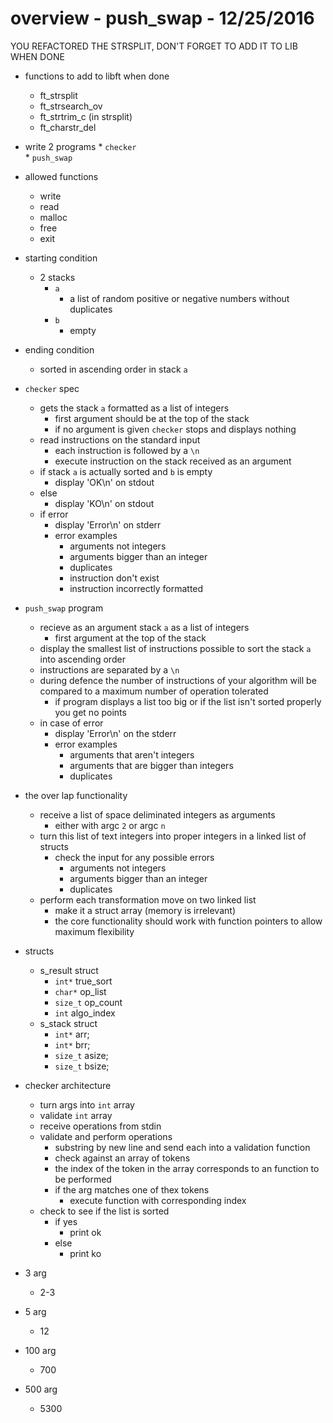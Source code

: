 # overview - push_swap - 12/25/2016

YOU REFACTORED THE STRSPLIT, DON'T FORGET TO ADD IT TO LIB WHEN DONE
* functions to add to libft when done 
	* ft_strsplit
	* ft_strsearch_ov
	* ft_strtrim_c (in strsplit)
	* ft_charstr_del

* write 2 programs
		* `checker`		
		* `push_swap`			

* allowed functions
	* write
	* read
	* malloc
	* free
	* exit

* starting condition
	* 2 stacks 
		* `a`
			* a list of random positive or negative numbers without duplicates
		* `b`
			* empty

* ending condition
	* sorted in ascending order in stack `a`

* `checker` spec
	* gets the stack `a` formatted as a list of integers
		* first argument should be at the top of the stack
		* if no argument is given `checker` stops and displays nothing
	* read instructions on the standard input
		* each instruction is followed by a `\n`
		* execute instruction on the stack received as an argument
	* if stack `a` is actually sorted and `b` is empty 
		* display 'OK\n' on stdout
	* else 
		* display 'KO\n' on stdout
	* if error
		* display 'Error\n' on stderr
		* error examples
			* arguments not integers
			* arguments bigger than an integer
			* duplicates
			* instruction don't exist
			* instruction incorrectly formatted

* `push_swap` program
	* recieve as an argument stack `a` as a list of integers 
		* first argument at the top of the stack
	* display the smallest list of instructions possible to sort the stack `a` into ascending order
	* instructions are separated by a `\n`
	* during defence the number of instructions of your algorithm will be compared to a maximum number of operation tolerated 
		* if program displays a list too big or if the list isn't sorted properly you get no points
	* in case of error
		* display 'Error\n' on the stderr
		* error examples
			* arguments that aren't integers 
			* arguments that are bigger than integers
			* duplicates 

* the over lap functionality
	* receive a list of space deliminated integers as arguments
		* either with argc `2` or argc `n`
	* turn this list of text integers into proper integers in a linked list of structs
		* check the input for any possible errors
			* arguments not integers
			* arguments bigger than an integer
			* duplicates
	* perform each transformation move on two linked list
		* make it a struct array (memory is irrelevant)
		* the core functionality should work with function pointers to allow maximum flexibility

* structs
	* s_result struct
		* `int*` true_sort
		* `char*` op_list
		* `size_t` op_count
		* `int` algo_index
	* s_stack struct
		* `int*` arr;
		* `int*` brr;
		* `size_t` asize;
		* `size_t` bsize;


* checker architecture
	* turn args into `int` array
	* validate `int` array
	* receive operations from stdin
	* validate and perform operations
		* substring by new line and send each into a validation function
		* check against an array of tokens
		* the index of the token in the array corresponds to an function to be performed
		* if the arg matches one of thex tokens 
			* execute function with corresponding index
	* check to see if the list is sorted
		* if yes
			* print ok
		* else
			* print ko

* 3 arg
	* 2-3
* 5 arg
	* 12
* 100 arg
	* 700
* 500 arg
	* 5300



